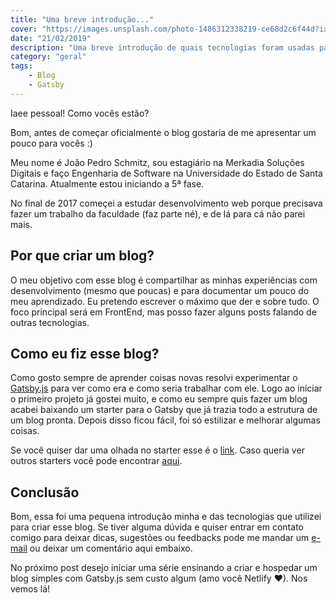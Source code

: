 ```yaml
---
title: "Uma breve introdução..."
cover: "https://images.unsplash.com/photo-1486312338219-ce68d2c6f44d?ixlib=rb-1.2.1&ixid=eyJhcHBfaWQiOjEyMDd9&auto=format&fit=crop&w=1504&q=80"
date: "21/02/2019"
description: "Uma breve introdução de quais tecnologias foram usadas para criar esse blog e o porquê de tê-lo criado."
category: "geral"
tags:
    - Blog
    - Gatsby
---
```


Iaee pessoal! Como vocês estão?

Bom, antes de começar oficialmente o blog gostaria de me apresentar um pouco para vocês :)

Meu nome é João Pedro Schmitz, sou estagiário na Merkadia Soluções Digitais e faço Engenharia de Software na Universidade do Estado de Santa Catarina. Atualmente estou iniciando a 5ª fase.

No final de 2017 começei a estudar desenvolvimento web porque precisava fazer um trabalho da faculdade (faz parte né), e de lá para cá não parei mais. 

## Por que criar um blog?

O meu objetivo com esse blog é compartilhar as minhas experiências com desenvolvimento (mesmo que poucas) e para documentar um pouco do meu aprendizado. Eu pretendo escrever o máximo que der e sobre tudo. O foco principal será em FrontEnd, mas posso fazer alguns posts falando de outras tecnologias.

## Como eu fiz esse blog?

Como gosto sempre de aprender coisas novas resolvi experimentar o [Gatsby.js](<https://www.gatsbyjs.org/>) para ver como era e como seria trabalhar com ele. Logo ao iniciar o primeiro projeto já gostei muito, e como eu sempre quis fazer um blog acabei baixando um starter para o Gatsby que já trazia todo a estrutura de um blog pronta. Depois disso ficou fácil, foi só estilizar e melhorar algumas coisas.

Se você quiser dar uma olhada no starter esse é o [link](<https://www.gatsbyjs.org/starters/Vagr9K/gatsby-advanced-starter/>). Caso queria ver outros starters você pode encontrar [aqui](<https://www.gatsbyjs.org/starters/?v=2>).

## Conclusão 

Bom, essa foi uma pequena introdução minha e das tecnologias que utilizei para criar esse blog. Se tiver alguma dúvida e quiser entrar em contato comigo para deixar dicas, sugestões ou feedbacks pode me mandar um [e-mail](<mailto:jpedroschmitz@hotmail.com>) ou deixar um comentário aqui embaixo. 

No próximo post desejo iniciar uma série ensinando a criar e hospedar um blog simples com Gatsby.js sem custo algum (amo você Netlify ❤). Nos vemos lá!
